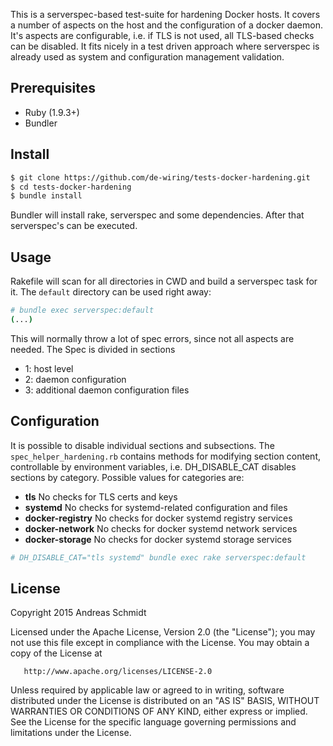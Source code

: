 

This is a serverspec-based test-suite for hardening Docker hosts. It covers a number of aspects on the host and the configuration of a docker daemon.
It's aspects are configurable, i.e. if TLS is not used, all TLS-based checks can be disabled. It fits nicely in a test driven approach where 
serverspec is already used as system and configuration management validation.

## Prerequisites

* Ruby (1.9.3+)
* Bundler

## Install

```bash
$ git clone https://github.com/de-wiring/tests-docker-hardening.git
$ cd tests-docker-hardening
$ bundle install
```

Bundler will install rake, serverspec and some dependencies. After that serverspec's can be executed.

## Usage

Rakefile will scan for all directories in CWD and build a serverspec task for it. The `default` directory can be used right away:

```bash
# bundle exec serverspec:default
(...)
```

This will normally throw a lot of spec errors, since not all aspects are needed.
The Spec is divided in sections
* 1: host level
* 2: daemon configuration
* 3: additional daemon configuration files

## Configuration

It is possible to disable individual sections and subsections. The `spec_helper_hardening.rb` contains methods for modifying section content, controllable by environment variables, i.e. DH_DISABLE_CAT disables sections by category.
Possible values for categories are:
* **tls** No checks for TLS certs and keys
* **systemd** No checks for systemd-related configuration and files
* **docker-registry** No checks for docker systemd registry services
* **docker-network** No checks for docker systemd network services
* **docker-storage** No checks for docker systemd storage services

```bash
# DH_DISABLE_CAT="tls systemd" bundle exec rake serverspec:default
```


## License

Copyright 2015 Andreas Schmidt

   Licensed under the Apache License, Version 2.0 (the "License");
   you may not use this file except in compliance with the License.
   You may obtain a copy of the License at

       http://www.apache.org/licenses/LICENSE-2.0

   Unless required by applicable law or agreed to in writing, software
   distributed under the License is distributed on an "AS IS" BASIS,
   WITHOUT WARRANTIES OR CONDITIONS OF ANY KIND, either express or implied.
   See the License for the specific language governing permissions and
   limitations under the License.
